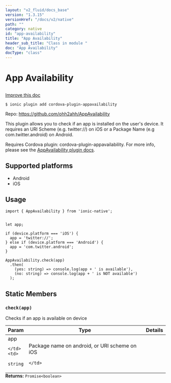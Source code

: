 ```yaml
---
layout: "v2_fluid/docs_base"
version: "1.3.15"
versionHref: "/docs/v2/native"
path: ""
category: native
id: "app-availability"
title: "App Availability"
header_sub_title: "Class in module "
doc: "App Availability"
docType: "class"
---
```









<h1 class="api-title">

  
  App Availability
  

  

  

</h1>

<a class="improve-v2-docs" href="http://github.com/driftyco/ionic-native/edit/master/src/plugins/appavailability.ts#L0">
  Improve this doc
</a>





<!-- decorators -->


<pre><code>$ ionic plugin add cordova-plugin-appavailability</code></pre>
<p>Repo:
  <a href="https://github.com/ohh2ahh/AppAvailability">
    https://github.com/ohh2ahh/AppAvailability
  </a>
</p>

<!-- description -->

<p>This plugin allows you to check if an app is installed on the user&#39;s device. It requires an URI Scheme (e.g. twitter://) on iOS or a Package Name (e.g com.twitter.android) on Android.</p>
<p>Requires Cordova plugin: cordova-plugin-appavailability. For more info, please see the <a href="https://github.com/ohh2ahh/AppAvailability">AppAvailability plugin docs</a>.</p>


<!-- @platforms tag -->
<h2>Supported platforms</h2>

<ul>
  <li>Android</li>
  
  <li>iOS</li>
  </ul>

<!-- @platforms tag end -->


<!-- @usage tag -->

<h2>Usage</h2>

<pre><code class="lang-typescript">import { AppAvailability } from &#39;ionic-native&#39;;


let app;

if (device.platform === &#39;iOS&#39;) {
  app = &#39;twitter://&#39;;
} else if (device.platform === &#39;Android&#39;) {
  app = &#39;com.twitter.android&#39;;
}

AppAvailability.check(app)
  .then(
    (yes: string) =&gt; console.log(app + &#39; is available&#39;),
    (no: string) =&gt; console.log(app + &#39; is NOT available&#39;)
  );
</code></pre>




<!-- @property tags -->
<h2>Static Members</h2>
<div id="check"></div>
<h3><code>check(app)</code>
  
</h3>

Checks if an app is available on device


<table class="table param-table" style="margin:0;">
  <thead>
  <tr>
    <th>Param</th>
    <th>Type</th>
    <th>Details</th>
  </tr>
  </thead>
  <tbody>
  
  <tr>
    <td>
      app
      
      
    </td>
    <td>
      
<code>string</code>
    </td>
    <td>
      <p>Package name on android, or URI scheme on iOS</p>

      
    </td>
  </tr>
  
  </tbody>
</table>





<div class="return-value" markdown="1">
  <i class="icon ion-arrow-return-left"></i>
  <b>Returns:</b> 
<code>Promise&lt;boolean&gt;</code> 
</div>




<!-- methods on the class -->

<!-- related link --><!-- end content block -->


<!-- end body block -->

